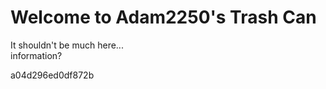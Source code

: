 # Welcome to Adam2250's Trash Can
It shouldn't be much here...<br>
information?<br>


a04d296ed0df872b
